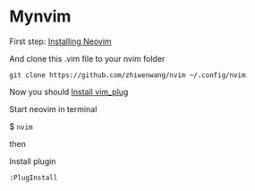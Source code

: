 # Mynvim

First step:  [Installing Neovim](https://github.com/neovim/neovim/wiki/Installing-Neovim)

And clone this .vim file to your nvim folder

```
git clone https://github.com/zhiwenwang/nvim ~/.config/nvim
```
Now you should [ Install vim_plug ](https://github.com/junegunn/vim-plug)

Start neovim in terminal

$ ```nvim```

then

Install plugin
```
:PlugInstall
```

